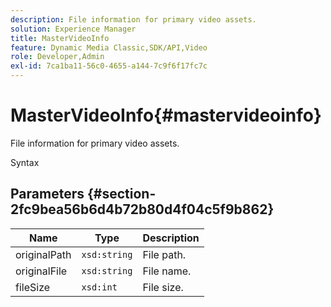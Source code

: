 ```yaml
---
description: File information for primary video assets.
solution: Experience Manager
title: MasterVideoInfo
feature: Dynamic Media Classic,SDK/API,Video
role: Developer,Admin
exl-id: 7ca1ba11-56c0-4655-a144-7c9f6f17fc7c
---
```

# MasterVideoInfo{#mastervideoinfo}

File information for primary video assets.

 Syntax 

## Parameters {#section-2fc9bea56b6d4b72b80d4f04c5f9b862}

|  Name  | Type  | Description  |
|---|---|---|
|  originalPath  | `xsd:string`  | File path.  |
|  originalFile  | `xsd:string`  | File name.  |
|  fileSize  | `xsd:int`  | File size.  |
